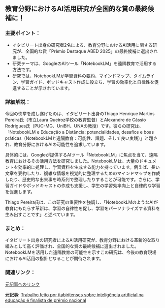 ## 教育分野におけるAI活用研究が全国的な賞の最終候補に！

### 主要ポイント：

* イタビリート出身の研究者2名による、教育分野におけるAI活用に関する研究が、全国的な賞「Prêmio Destaque ABED 2025」の最終候補に選出されました。
* 研究テーマは、GoogleのAIツール「NotebookLM」を遠隔教育で活用する方法です。
* 研究では、NotebookLMが学習資料の要約、マインドマップ、タイムライン、学習ガイド、ポッドキャスト作成に役立ち、学習の効率化と自律性を促進することが示されています。

### 詳細解説：

今回の快挙を成し遂げたのは、イタビリート出身のThiago Henrique Martins Pereira氏（市立Laura Queiroz学校の教育監督）とAlexandre de Cássio Rodrigues氏（PUC-MG、UniBH、UNAの教授）です。彼らの研究は、「NotebookLM e Educação a Distância: potencialidades, desafios e boas práticas（NotebookLMと遠隔教育：可能性、課題、そして良い実践）」と題され、教育分野におけるAIの可能性を追求しています。

具体的には、Googleが提供するAIツール「NotebookLM」に焦点を当て、遠隔教育におけるその活用方法を研究しました。NotebookLMは、大量のドキュメントを効率的に処理し、学習資料を生成する能力を持っています。例えば、長い文章を要約したり、複雑な情報を視覚的に整理するためのマインドマップを作成したり、歴史的な出来事を時系列で整理したりすることが可能です。さらに、学習ガイドやポッドキャストの作成も支援し、学生の学習効率向上と自律的な学習を促進します。

Thiago Pereira氏は、この研究の重要性を強調し、「NotebookLMのようなAIが教育にもたらす革新は、学習の自律性を促し、学習をパーソナライズする資料を生み出すことです」と述べています。

### まとめ：

イタビリート出身の研究者によるAI活用研究が、教育分野における革新的な取り組みとして高く評価され、全国的な賞の最終候補に選出されました。NotebookLMを活用した遠隔教育の可能性を示すこの研究は、今後の教育現場におけるAI活用の指針となることが期待されます。

### 関連リンク：

[元記事へのリンク](https://www.radargeral.com/2024/04/28/trabalho-feito-por-itabiritenses-sobre-inteligencia-artificial-na-educacao-e-finalista-de-premio-nacional/)


**元記事:** [Trabalho feito por itabiritenses sobre inteligência artificial na educação é finalista de prêmio nacional](https://radargeral.com.br/itabirito/trabalho-feito-por-itabiritenses-sobre-inteligencia-artificial-na-educacao-e-finalista-de-premio-nacional/)